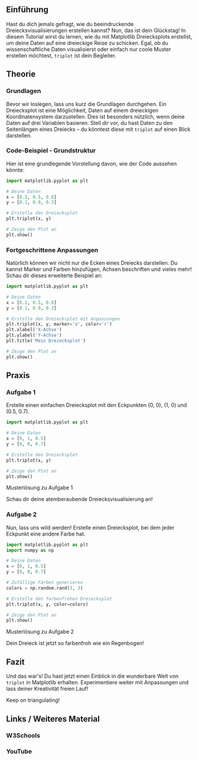## Einführung

Hast du dich jemals gefragt, wie du beeindruckende Dreiecksvisualisierungen erstellen kannst? Nun, das ist dein Glückstag! In diesem Tutorial wirst du lernen, wie du mit Matplotlib Dreiecksplots erstellst, um deine Daten auf eine dreieckige Reise zu schicken. Egal, ob du wissenschaftliche Daten visualisierst oder einfach nur coole Muster erstellen möchtest, `triplot` ist dein Begleiter.

## Theorie

### Grundlagen

Bevor wir loslegen, lass uns kurz die Grundlagen durchgehen. Ein Dreiecksplot ist eine Möglichkeit, Daten auf einem dreieckigen Koordinatensystem darzustellen. Dies ist besonders nützlich, wenn deine Daten auf drei Variablen basieren. Stell dir vor, du hast Daten zu den Seitenlängen eines Dreiecks – du könntest diese mit `triplot` auf einen Blick darstellen.

### Code-Beispiel - Grundstruktur

Hier ist eine grundlegende Vorstellung davon, wie der Code aussehen könnte:

```python
import matplotlib.pyplot as plt

# Deine Daten
x = [0.2, 0.5, 0.8]
y = [0.1, 0.9, 0.3]

# Erstelle den Dreiecksplot
plt.triplot(x, y)

# Zeige den Plot an
plt.show()
```

### Fortgeschrittene Anpassungen

Natürlich können wir nicht nur die Ecken eines Dreiecks darstellen. Du kannst Marker und Farben hinzufügen, Achsen beschriften und vieles mehr! Schau dir dieses erweiterte Beispiel an:

```python
import matplotlib.pyplot as plt

# Deine Daten
x = [0.2, 0.5, 0.8]
y = [0.1, 0.9, 0.3]

# Erstelle den Dreiecksplot mit Anpassungen
plt.triplot(x, y, marker='o', color='r')
plt.xlabel('X-Achse')
plt.ylabel('Y-Achse')
plt.title('Mein Dreiecksplot')

# Zeige den Plot an
plt.show()
```

## Praxis

### Aufgabe 1

Erstelle einen einfachen Dreiecksplot mit den Eckpunkten (0, 0), (1, 0) und (0.5, 0.7).

```python
import matplotlib.pyplot as plt

# Deine Daten
x = [0, 1, 0.5]
y = [0, 0, 0.7]

# Erstelle den Dreiecksplot
plt.triplot(x, y)

# Zeige den Plot an
plt.show()
```

Musterlösung zu Aufgabe 1

Schau dir deine atemberaubende Dreiecksvisualisierung an!

### Aufgabe 2

Nun, lass uns wild werden! Erstelle einen Dreiecksplot, bei dem jeder Eckpunkt eine andere Farbe hat.

```python
import matplotlib.pyplot as plt
import numpy as np

# Deine Daten
x = [0, 1, 0.5]
y = [0, 0, 0.7]

# Zufällige Farben generieren
colors = np.random.rand(3, 3)

# Erstelle den farbenfrohen Dreiecksplot
plt.triplot(x, y, color=colors)

# Zeige den Plot an
plt.show()
```

Musterlösung zu Aufgabe 2

Dein Dreieck ist jetzt so farbenfroh wie ein Regenbogen!

## Fazit
Und das war's! Du hast jetzt einen Einblick in die wunderbare Welt von `triplot` in Matplotlib erhalten. Experimentiere weiter mit Anpassungen und lass deiner Kreativität freien Lauf!

Keep on triangulating!

## Links / Weiteres Material
### W3Schools
### YouTube
